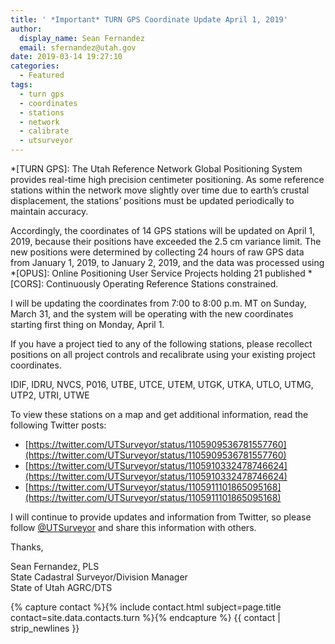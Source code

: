 ```yaml
---
title: ' *Important* TURN GPS Coordinate Update April 1, 2019'
author:
  display_name: Sean Fernandez
  email: sfernandez@utah.gov
date: 2019-03-14 19:27:10
categories:
  - Featured
tags:
  - turn gps
  - coordinates
  - stations
  - network
  - calibrate
  - utsurveyor
---
```


*[TURN GPS]: The Utah Reference Network Global Positioning System provides real-time high precision centimeter positioning. As some reference stations within the network move slightly over time due to earth’s crustal displacement, the stations’ positions must be updated periodically to maintain accuracy.   

Accordingly, the coordinates of 14 GPS stations will be updated on April 1, 2019, because their positions have exceeded the 2.5 cm variance limit. The new positions were determined by collecting 24 hours of raw GPS data from January 1, 2019, to January 2, 2019, and the data was processed using *[OPUS]: Online Positioning User Service Projects holding 21 published *[CORS]: Continuously Operating Reference Stations constrained.

I will be updating the coordinates from 7:00 to 8:00 p.m. MT on Sunday, March 31, and the system will be operating with the new coordinates starting first thing on Monday, April 1. 

If you have a project tied to any of the following stations, please recollect positions on all project controls and recalibrate using your existing project coordinates.    

IDIF, IDRU, NVCS, P016, UTBE, UTCE, UTEM, UTGK, UTKA, UTLO, UTMG, UTP2, UTRI, UTWE

To view these stations on a map and get additional information,  read the following Twitter posts:

- [https://twitter.com/UTSurveyor/status/1105909536781557760](https://twitter.com/UTSurveyor/status/1105909536781557760)  
- [https://twitter.com/UTSurveyor/status/1105910332478746624](https://twitter.com/UTSurveyor/status/1105910332478746624)  
- [https://twitter.com/UTSurveyor/status/1105911101865095168](https://twitter.com/UTSurveyor/status/1105911101865095168)

I will continue to provide updates and information from Twitter, so please follow [@UTSurveyor](https://twitter.com/UTSurveyor) and share this information with others.

Thanks, 

Sean Fernandez, PLS  
State Cadastral Surveyor/Division Manager  
State of Utah AGRC/DTS  

{% capture contact %}{% include contact.html subject=page.title contact=site.data.contacts.turn %}{% endcapture %}
{{ contact | strip_newlines }}

